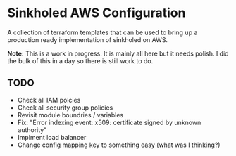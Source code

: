 # Sinkholed AWS Configuration 

A collection of terraform templates that can be used to bring up a production ready implementation of sinkholed on AWS.

**Note:** This is a work in progress. It is mainly all here but it needs polish. I did the bulk of this in a day so there is still work to do.

## TODO

* Check all IAM polcies
* Check all security group policies
* Revisit module boundries / variables
* Fix: "Error indexing event: x509: certificate signed by unknown authority"
* Implment load balancer
* Change config mapping key to something easy (what was I thinking?)

